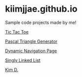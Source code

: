 # kiimjjae.github.io
Sample code projects made by me!


<a href="https://codepen.io/kiimjjae/pen/zYvpmer">Tic Tac Toe</a>

<a href="https://codepen.io/kiimjjae/pen/vYLBWjB">Pascal Triangle Generator</a>

<a href="https://codepen.io/kiimjjae/pen/LYGeKQK">Dynamic Navigation Page</a>

<a href="https://github.com/kiimjjae/kiimjjae.github.io/blob/master/SinglyLinkedList/SinglyLinkedList.js">Singly Linked List</a>


<script type="text/javascript" src="https://platform.linkedin.com/badges/js/profile.js" async defer></script>
<div class="LI-profile-badge"  data-version="v1" data-size="medium" data-locale="en_US" data-type="vertical" data-theme="light" data-vanity="kim-d-0452a311b"><a class="LI-simple-link" href='https://ca.linkedin.com/in/kim-d-0452a311b?trk=profile-badge'>Kim D.</a></div>

